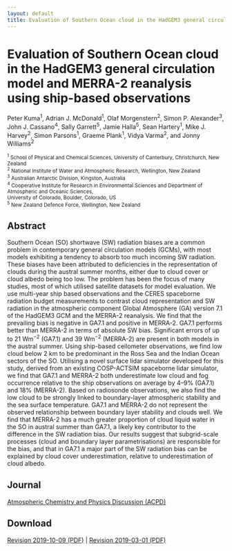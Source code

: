 ```yaml
---
layout: default
title: Evaluation of Southern Ocean cloud in the HadGEM3 general circulation model and MERRA-2 reanalysis using ship-based observations
---
```


# Evaluation of Southern Ocean cloud in the HadGEM3 general circulation model and MERRA-2 reanalysis using ship-based observations

Peter Kuma<sup>1</sup>, Adrian J. McDonald<sup>1</sup>, Olaf Morgenstern<sup>2</sup>, Simon P. Alexander<sup>3</sup>, John J. Cassano<sup>4</sup>,
Sally Garrett<sup>5</sup>, Jamie Halla<sup>5</sup>, Sean Hartery<sup>1</sup>, Mike J. Harvey<sup>2</sup>, Simon Parsons<sup>1</sup>, Graeme Plank<sup>1</sup>,
Vidya Varma<sup>2</sup>, and Jonny Williams<sup>2</sup>

<small>
<sup>1</sup> School of Physical and Chemical Sciences, University of Canterbury, Christchurch, New Zealand<br />
<sup>2</sup> National Institute of Water and Atmospheric Research, Wellington, New Zealand<br />
<sup>3</sup> Australian Antarctic Division, Kingston, Australia<br />
<sup>4</sup> Cooperative Institute for Research in Environmental Sciences and Department of Atmospheric and Oceanic Sciences,<br />
University of Colorado, Boulder, Colorado, US<br />
<sup>5</sup> New Zealand Defence Force, Wellington, New Zealand
</small>

## Abstract

Southern Ocean (SO) shortwave (SW) radiation biases are a common problem in contemporary general circulation models (GCMs), with most models exhibiting a tendency to absorb too much incoming SW radiation. These biases have been attributed to deficiencies in the representation of clouds during the austral summer months, either due to cloud cover or cloud albedo being too low. The problem has been the focus of many studies, most of which utilised satellite datasets for model evaluation. We use multi-year ship based observations and the CERES spaceborne radiation budget measurements to contrast cloud representation and SW radiation in the atmospheric component Global Atmosphere (GA) version 7.1 of the HadGEM3 GCM and the MERRA-2 reanalysis. We find that the prevailing bias is negative in GA7.1 and positive in MERRA-2. GA7.1 performs better than MERRA-2 in terms of absolute SW bias. Significant errors of up to 21 Wm<sup>−2</sup> (GA7.1) and 39 Wm<sup>−2</sup> (MERRA-2) are present in both models in the austral summer. Using ship-based ceilometer observations, we find low cloud below 2 km to be predominant in the Ross Sea and the Indian Ocean sectors of the SO. Utilising a novel surface lidar simulator developed for this study, derived from an existing COSP-ACTSIM spaceborne lidar simulator, we find that GA7.1 and MERRA-2 both underestimate low cloud and fog occurrence relative to the ship observations on average by 4–9% (GA7.1) and 18% (MERRA-2). Based on radiosonde observations, we also find the low cloud to be strongly linked to boundary-layer atmospheric stability and the sea surface temperature. GA7.1 and MERRA-2 do not represent the observed relationship between boundary layer stability and clouds well. We find that MERRA-2 has a much greater proportion of cloud liquid water in the SO in austral summer than GA7.1, a likely key contributor to the difference in the SW radiation bias. Our results suggest that subgrid-scale processes (cloud and boundary layer parametrisations) are responsible for the bias, and that in GA7.1 a major part of the SW radiation bias can be explained by cloud cover underestimation, relative to underestimation of cloud albedo.

## Journal

[Atmospheric Chemistry and Physics Discussion (ACPD)](https://www.atmos-chem-phys-discuss.net/acp-2019-201/)

## Download

[Revision 2019-10-09 (PDF)](https://github.com/peterkuma/research/raw/master/papers/Kuma%20et%20al.%20(2019),%20Evaluation%20of%20Southern%20Ocean%20cloud%20in%20the%20HadGEM3%20general%20circulation%20model%20and%20MERRA-2%20reanalysis%20using%20ship-based%20observations%20[2019-10-09].pdf) \| [Revision 2019-03-01 (PDF)](https://github.com/peterkuma/research/raw/master/papers/Kuma%20et%20al.%20(2019),%20Evaluation%20of%20Southern%20Ocean%20cloud%20in%20the%20HadGEM3%20general%20circulation%20model%20and%20MERRA-2%20reanalysis%20using%20ship-based%20observations%20[2019-03-01].pdf)
